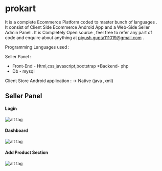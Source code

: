 # prokart
It is a complete Ecommerce Platform coded to master bunch of languages . It consist of Client Side Ecommerce Android App and a Web-Side Seller Admin Panel .
It is Completely Open source , feel free to refer any part of code and enquire about anything  at 
piyush.gupta111019@gmail.com .

Programming Languages used :

Seller Panel :
 * Front-End - Html,css,javascript,bootstrap
 *Backend- php
 * Db - mysql
 
 
 Client Store Android application :
 -> Native (java ,xml)
 
 
## Seller Panel ##

#### Login ####

![alt tag](http://prokart.helpkart.in/Login/images/s1.png)
#### Dashboard ####

![alt tag](http://prokart.helpkart.in/Login/images/s2.png)

#### Add Product Section ####

![alt tag](http://prokart.helpkart.in/Login/images/s3.png)


 
 
 
